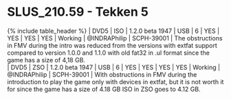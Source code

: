 # SLUS_210.59 - Tekken 5

{% include table_header %}
| DVD5 | ISO | 1.2.0 beta 1947 | USB | 6 | YES | YES | YES | YES | Working | @INDRAPhilip | SCPH-39001 | The obstructions in FMV during the intro was reduced from the versions with extfat support compared to version 1.0.0 and 1.1.0 with old fat32 in .ul format since the game has a size of 4,18 GB.  
| DVD5 | ZSO | 1.2.0 beta 1947 | USB | 6 | YES | YES | YES | YES | Working | @INDRAPhilip | SCPH-39001 | With obstructions in FMV during the introduction to play the game only with devices in extfat, but it is not worth it for since the game has a size of 4.18 GB ISO in ZSO goes to 4.12 GB.
